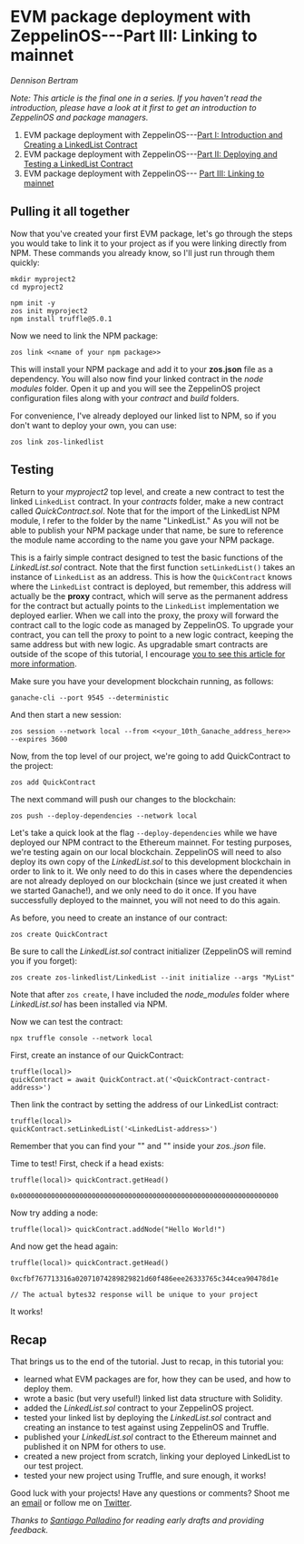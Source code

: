 # EVM package deployment with ZeppelinOS---Part III: Linking to mainnet

_Dennison Bertram_

_Note: This article is the final one in a series. If you haven't read
the introduction, please have a look at it first to get an introduction
to ZeppelinOS and package managers._

1.  EVM package deployment with ZeppelinOS---[Part I: Introduction and Creating a LinkedList Contract](#)
2.  EVM package deployment with ZeppelinOS---[Part II: Deploying and Testing a LinkedList Contract](#)
3.  EVM package deployment with ZeppelinOS--- [Part III: Linking to mainnet](#)

## Pulling it all together

Now that you've created your first EVM package, let's go through the
steps you would take to link it to your project as if you were linking
directly from NPM. These commands you already know, so I'll just run
through them quickly:

```shell
mkdir myproject2
cd myproject2

npm init -y
zos init myproject2
npm install truffle@5.0.1
```

Now we need to link the NPM package:

```shell
zos link <<name of your npm package>>
```

This will install your NPM package and add it to your **zos.json** file
as a dependency. You will also now find your linked contract in the
_node modules_ folder. Open it up and you will see the ZeppelinOS
project configuration files along with your _contract_ and _build_
folders.

For convenience, I've already deployed our linked list to NPM, so if you
don't want to deploy your own, you can use:

```shell
zos link zos-linkedlist
```

## Testing

Return to your _myproject2_ top level, and create a new contract to test
the linked `LinkedList` contract. In your _contracts_ folder, make a new
contract called _QuickContract.sol_. Note that for the import of the
LinkedList NPM module, I refer to the folder by the name "LinkedList."
As you will not be able to publish your NPM package under that name, be
sure to reference the module name according to the name you gave your
NPM package.

<script src="https://gist.github.com/crazyrabbitLTC/a23fbc1610cbb2408d9316eb278466b2.js"></script>

This is a fairly simple contract designed to test the basic functions of
the _LinkedList.sol_ contract. Note that the first function
`setLinkedList()` takes an instance of `LinkedList` as an address. This is
how the `QuickContract` knows where the `LinkedList` contract is deployed,
but remember, this address will actually be the **proxy** contract, which
will serve as the permanent address for the contract but actually points
to the `LinkedList` implementation we deployed earlier. When we call into
the proxy, the proxy will forward the contract call to the logic code as
managed by ZeppelinOS. To upgrade your contract, you can tell the proxy
to point to a new logic contract, keeping the same address but with new
logic. As upgradable smart contracts are outside of the scope of this
tutorial, I encourage [you to see this article for more information](https://docs.zeppelinos.org/docs/upgrading.html?utm_campaign=zos-tutorial-evmpackages&utm_medium=blog&utm_source=wordpress).

Make sure you have your development blockchain running, as follows:

```shell
ganache-cli --port 9545 --deterministic
```

And then start a new session:

```shell
zos session --network local --from <<your_10th_Ganache_address_here>> --expires 3600
```

Now, from the top level of our project, we're going to add QuickContract
to the project:

```shell
zos add QuickContract
```

The next command will push our changes to the blockchain:

```shell
zos push --deploy-dependencies --network local
```

Let's take a quick look at the flag `--deploy-dependencies` while we have
deployed our NPM contract to the Ethereum mainnet. For testing purposes,
we're testing again on our local blockchain. ZeppelinOS will need to
also deploy its own copy of the _LinkedList.sol_ to this development
blockchain in order to link to it. We only need to do this in cases
where the dependencies are not already deployed on our blockchain (since
we just created it when we started Ganache!), and we only need to do it
once. If you have successfully deployed to the mainnet, you will not
need to do this again.

As before, you need to create an instance of our contract:

```shell
zos create QuickContract
```

Be sure to call the _LinkedList.sol_ contract initializer (ZeppelinOS
will remind you if you forget):

```shell
zos create zos-linkedlist/LinkedList --init initialize --args "MyList"
```

Note that after `zos create`, I have included the _node_modules_ folder
where _LinkedList.sol_ has been installed via NPM.

Now we can test the contract:

```shell
npx truffle console --network local
```

First, create an instance of our QuickContract:

```shell
truffle(local)>
quickContract = await QuickContract.at('<QuickContract-contract-address>')
```

Then link the contract by setting the address of our LinkedList
contract:

```shell
truffle(local)>
quickContract.setLinkedList('<LinkedList-address>')
```

Remember that you can find your "<QuickContract-contract-address>" and
"<LinkedList-address>" inside your _zos.<networkname>.json_ file.

Time to test! First, check if a head exists:

```shell
truffle(local)> quickContract.getHead()

0x0000000000000000000000000000000000000000000000000000000000000000
```

Now try adding a node:

```shell
truffle(local)> quickContract.addNode("Hello World!")
```

And now get the head again:

```shell
truffle(local)> quickContract.getHead()

0xcfbf767713316a02071074289829821d60f486eee26333765c344cea90478d1e

// The actual bytes32 response will be unique to your project
```

It works!

## Recap

That brings us to the end of the tutorial. Just to recap, in this
tutorial you:

- learned what EVM packages are for, how they can be used, and how to
  deploy them.
- wrote a basic (but very useful!) linked list data structure with
  Solidity.
- added the _LinkedList.sol_ contract to your ZeppelinOS project.
- tested your linked list by deploying the _LinkedList.sol_ contract
  and creating an instance to test against using ZeppelinOS and
  Truffle.
- published your _LinkedList.sol_ contract to the Ethereum mainnet
  and published it on NPM for others to use.
- created a new project from scratch, linking your deployed LinkedList
  to our test project.
- tested your new project using Truffle, and sure enough, it works!

Good luck with your projects! Have any questions or comments? Shoot me
an
[email](https://blog.zeppelinos.org/evm-package-deployment-with-zeppelinos-part-iii-linking-to-mainnet/dennison@zeppelin.solution)
or follow me on [Twitter](https://twitter.com/dennisonbertram).

_Thanks to [Santiago Palladino](https://twitter.com/smpalladino) for
reading early drafts and providing feedback._
